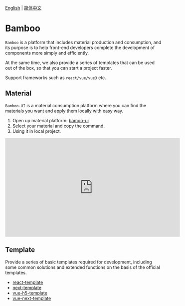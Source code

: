 [English](https://bamboo-docs.vercel.app) | [简体中文](https://bamboo-docs.vercel.app/zh/)

# Bamboo

`Bamboo` is a platform that includes material production and consumption, and its purpose is to help front-end developers complete the development of components more simply and efficiently.

At the same time, we also provide a series of templates that can be used out of the box, so that you can start a project faster.

Support frameworks such as `react/vue/vue3` etc.

## Material

`Bamboo-UI` is a material consumption platform where you can find the materials you want and apply them locally with easy way.

1. Open up material platform: [bamoo-ui](https://bamboo-material.vercel.app)
2. Select your material and copy the command.
3. Using it in local project.

<iframe width="560" height="315" src="https://www.youtube.com/embed/xMsnhtf3j1o" title="YouTube video player" frameborder="0" allow="accelerometer; autoplay; clipboard-write; encrypted-media; gyroscope; picture-in-picture" allowfullscreen></iframe>

## Template

Provide a series of basic templates required for development, including some common solutions and extended functions on the basis of the official templates.

- [react-template](https://github.com/Ewall1106/react-template)
- [next-template](https://github.com/Ewall1106/next-template)
- [vue-h5-template](https://github.com/Ewall1106/vue-h5-template)
- [vue-next-template](https://github.com/Ewall1106/vue-next-template)

